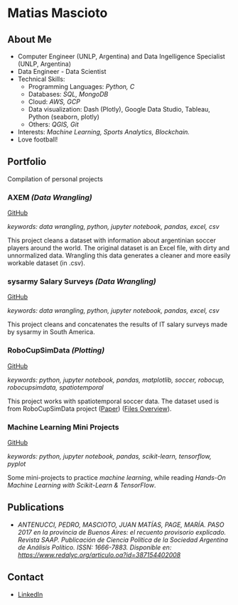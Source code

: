 # Matias Mascioto

## About Me
*  Computer Engineer (UNLP, Argentina) and Data Ingelligence Specialist (UNLP, Argentina)
*  Data Engineer - Data Scientist
*  Technical Skills:
   * Programming Languages: *Python, C*
   * Databases: *SQL, MongoDB*
   * Cloud: *AWS, GCP*
   * Data visualization: Dash (Plotly), Google Data Studio, Tableau, Python (seaborn, plotly)
   * Others: *QGIS, Git*
*  Interests: *Machine Learning, Sports Analytics, Blockchain.*
*  Love football!

## Portfolio
Compilation of personal projects

### AXEM *(Data Wrangling)*
[GitHub](https://github.com/matiasmascioto/axem_wrangling)

*keywords: data wrangling, python, jupyter notebook, pandas, excel, csv*

This project cleans a dataset with information about argentinian soccer players around the world. The original dataset is an Excel file, with dirty and unnormalized data. Wrangling this data generates a cleaner and more easily workable dataset (in .csv).

### sysarmy Salary Surveys *(Data Wrangling)*
[GitHub](https://github.com/matiasmascioto/sysarmy_sueldos_wrangling)

*keywords: data wrangling, python, jupyter notebook, pandas, excel, csv*

This project cleans and concatenates the results of IT salary surveys made by sysarmy in South America.

### RoboCupSimData *(Plotting)*
[GitHub](https://github.com/matiasmascioto/robocupsimdata_plotting)

*keywords: python, jupyter notebook, pandas, matplotlib, soccer, robocup, robocupsimdata, spatiotemporal*

This project works with spatiotemporal soccer data. The dataset used is from RoboCupSimData project ([Paper](https://arxiv.org/pdf/1711.01703.pdf)) ([Files Overview](http://oliver.obst.eu/data/RoboCupSimData/overview.html)). 

### Machine Learning Mini Projects
[GitHub](https://github.com/matiasmascioto/ml_mini_projects)

*keywords: python, jupyter notebook, pandas, scikit-learn, tensorflow, pyplot*

Some mini-projects to practice *machine learning*, while reading *Hands-On Machine Learning with Scikit-Learn & TensorFlow*.

## Publications
* *ANTENUCCI, PEDRO, MASCIOTO, JUAN MATÍAS, PAGE, MARÍA. PASO 2017 en la provincia de Buenos Aires: el recuento provisorio explicado. Revista SAAP. Publicación de Ciencia Política de la Sociedad Argentina de Análisis Político. ISSN: 1666-7883. Disponible en: https://www.redalyc.org/articulo.oa?id=387154402008*

## Contact
*  [LinkedIn](https://www.linkedin.com/in/juan-matias-mascioto/)


